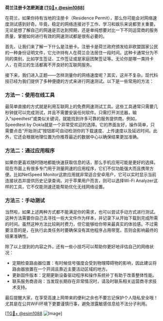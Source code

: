 **荷兰注册卡怎麽測速 [[TG💪+ @esim1088](https://t.me/s/esim1088)]**

在荷兰，如果你持有当地的注册卡（Residence Permit），那么你可能会对网络速度测试感到好奇。毕竟，稳定的网络连接对于工作、学习和娱乐来说都至关重要。无论是想了解自己的网速是否达到预期，还是单纯想要对比一下不同运营商的服务质量，掌握如何进行有效的网速测试都是很有必要的。

首先，让我们来了解一下什么是注册卡。注册卡是荷兰政府颁发给非欧盟国家公民的一种身份证明文件，它允许持有人在荷兰合法居住一段时间。这种卡通常分为不同的类别，比如学生签证、工作签证或是家庭团聚签证等。无论你是哪一类持卡人，在荷兰的生活都离不开良好的互联网服务。

接下来，我们进入正题——怎样测量你的网络速度呢？其实，这并不复杂。现代科技已经为我们提供了多种便捷的方式来进行网速测试。以下是一些常用的方法：

### 方法一：使用在线工具

最简单直接的方式就是利用互联网上的免费网速测试工具。这些工具通常只需要几秒钟就可以完成测试，并且不需要安装任何软件。只需打开浏览器，输入“speedtest”或类似关键词，就能找到许多可靠的服务提供商。例如，Speedtest by Ookla就是一个非常受欢迎的选择。它的界面友好，操作简单，只需要点击“开始测试”按钮即可自动检测你的下载速度、上传速度以及延迟时间。此外，它还会根据地理位置为你推荐最近的数据中心以确保结果更加准确。

### 方法二：通过应用程序

如果你更喜欢随时随地都能快速获取信息的话，那么手机应用可能是更好的选择。现在市面上有很多专门用于测量网速的应用程序，它们不仅功能强大而且携带方便。比如NetSpeed Monitor这款应用就非常适合安卓用户，它可以实时显示当前连接状态并提供历史记录查询。对于苹果用户而言，则可以选择Wi-Fi Analyzer这样的工具，它不仅能测速还能帮助优化无线网络设置。

### 方法三：手动测试

当然啦，如果上述两种方式都不能满足你的需求，也可以尝试手动方式进行测试。这种方法需要你自己去寻找一些大文件作为样本，并记录下从开始下载到完成所需的时间。虽然这种方法比较耗时费力，但它能够给你带来最真实的体验感。不过需要注意的是，在执行此类任务时要确保没有其他程序占用带宽，否则会影响最终的结果准确性。

除了以上提到的内容之外，还有一些小技巧可以帮助你更好地评估自己的网络状况：

- 定期检查路由器位置：有时候信号强度会受到物理障碍物的影响，因此建议将路由器放置在一个开阔且靠近主要活动区域的地方。
- 更新固件版本：定期更新设备驱动程序和操作系统补丁有助于改善整体性能。
- 联系服务商咨询：当发现长期存在异常情况时，请及时联系相关运营商寻求技术支持。

最后提醒大家，在享受高速上网带来的便利之余也不要忘记保护个人隐私安全哦！尤其是在公共WiFi环境下更要谨慎行事，避免泄露敏感信息给不法分子利用。

[[TG💪+ @esim1088](https://t.me/s/esim1088) ![Image](https://i.postimg.cc/4NQfJmqS/Snipaste-2025-05-13-00-14-12.png)]